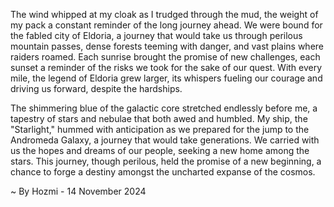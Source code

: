 
The wind whipped at my cloak as I trudged through the mud, the weight of my pack a constant reminder of the long journey ahead. We were bound for the fabled city of Eldoria, a journey that would take us through perilous mountain passes, dense forests teeming with danger, and vast plains where raiders roamed. Each sunrise brought the promise of new challenges, each sunset a reminder of the risks we took for the sake of our quest. With every mile, the legend of Eldoria grew larger, its whispers fueling our courage and driving us forward, despite the hardships.

The shimmering blue of the galactic core stretched endlessly before me, a tapestry of stars and nebulae that both awed and humbled. My ship, the "Starlight," hummed with anticipation as we prepared for the jump to the Andromeda Galaxy, a journey that would take generations. We carried with us the hopes and dreams of our people, seeking a new home among the stars. This journey, though perilous, held the promise of a new beginning, a chance to forge a destiny amongst the uncharted expanse of the cosmos. 

~ By Hozmi - 14 November 2024
